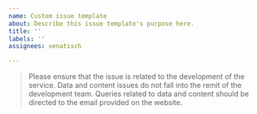 ```yaml
---
name: Custom issue template
about: Describe this issue template's purpose here.
title: ''
labels: ''
assignees: xenatisch

---
```


> Please ensure that the issue is related to the development of the service. Data and content issues do not fall into the remit of the development team. Queries related to data and content should be directed to the email provided on the website.
